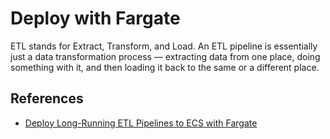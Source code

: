 # Deploy with Fargate

ETL stands for Extract, Transform, and Load. An ETL pipeline is essentially just
a data transformation process — extracting data from one place, doing something
with it, and then loading it back to the same or a different place.

## References

- [Deploy Long-Running ETL Pipelines to ECS with Fargate](https://towardsdatascience.com/deploy-long-running-etl-pipelines-to-ecs-with-fargate-01ab19c6d2a8)
